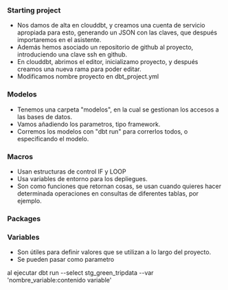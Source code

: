 ### Starting project

- Nos damos de alta en clouddbt, y creamos una cuenta de servicio apropiada para esto, generando un JSON con las claves, que después importaremos en el asistente.
- Además hemos asociado un repositorio de github al proyecto, introduciendo una clave ssh en github.
- En clouddbt, abrimos el editor, inicializamo proyecto, y después creamos una nueva rama para poder editar.
- Modificamos nombre proyecto en dbt_project.yml

### Modelos

- Tenemos una carpeta "modelos", en la cual se gestionan los accesos a las bases de datos.
- Vamos añadiendo los parametros, tipo framework.
- Corremos los modelos con "dbt run" para correrlos todos, o especificando el modelo.

### Macros

- Usan estructuras de control IF y LOOP
- Usa variables de entorno para los depliegues.
- Son como funciones que retornan cosas, se usan cuando quieres hacer determinada operaciones en consultas de diferentes tablas, por ejemplo.

### Packages

### Variables

- Son útiles para definir valores que se utilizan a lo largo del proyecto.
- Se pueden pasar como parametro 

al ejecutar dbt run --select stg_green_tripdata --var 'nombre_variable:contenido variable'